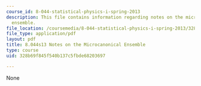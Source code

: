 ```yaml
---
course_id: 8-044-statistical-physics-i-spring-2013
description: This file contains information regarding notes on the microcanonical
  ensemble.
file_location: /coursemedia/8-044-statistical-physics-i-spring-2013/328b69f845f540b137c5fbde68203697_MIT8_044S13_mcrocanoncl.pdf
file_type: application/pdf
layout: pdf
title: 8.044s13 Notes on the Microcanonical Ensemble
type: course
uid: 328b69f845f540b137c5fbde68203697

---
```

None
